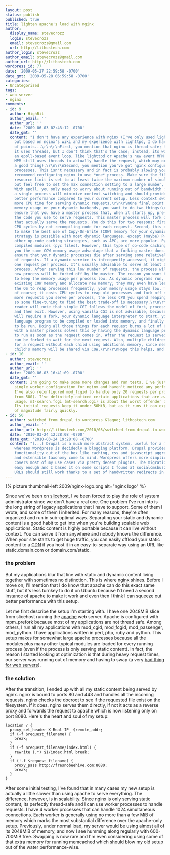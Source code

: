 ```yaml
---
layout: post
status: publish
published: true
title: lighten apache's load with nginx
author:
  display_name: stevecrozz
  login: stevecrozz
  email: stevecrozz@gmail.com
  url: http://lithostech.com
author_login: stevecrozz
author_email: stevecrozz@gmail.com
author_url: http://lithostech.com
wordpress_id: 77
date: '2009-05-27 22:59:58 -0700'
date_gmt: '2009-05-28 06:59:58 -0700'
categories:
- Uncategorized
tags:
- web server
- nginx
comments:
- id: 9
  author: HighBit
  author_email: ''
  author_url: ''
  date: '2009-06-03 02:43:12 -0700'
  date_gmt: ''
  content: "I don't have any experience with nginx (I've only used lighttpd and Apache),
    but based on nginx's wiki and my experience with lighttpd, I do have a couple
    of points...\r\n\r\nFirst, you mention that nginx is thread-safe; this would imply
    it uses threads, but I don't think that's the case; instead, its workers are using
    an epoll-based event loop, like lighttpd or Apache's new event MPM (although this
    MPM still uses threads to actually handle the request, which may or may not be
    a good thing).\r\n\r\nSecond, you mention you've got nginx configured to use multiple
    processes. This isn't necessary and in fact is probably slowing you down. I'd
    recommend configuring nginx to use *one* process. Make sure the file descriptor
    resource limit is set to at least twice the maximum number of simultaneous connections,
    but feel free to set the max connection setting to a large number, like 16384.
    With epoll, you only need to worry about running out of bandwidth :)\r\n\r\nUsing
    a single process will minimize context-switching and should provide as good or
    better performance compared to your current setup. Less context switching means
    more CPU time for serving dynamic requests.\r\n\r\nOne final point: to minimize
    memory usage on your dynamic backends, you want to do two things:\r\n\r\nFirst,
    ensure that you have a master process that, when it starts up, pre-compiles all
    the code you use to serve requests. This master process will fork off children
    that actually serve the requests. You do this for two reasons: first, you save
    CPU cycles by not recompiling code for each request. Second, this enables you
    to make the best use of Copy-On-Write (COW) memory for your dynamic code. This
    strategy is possible with most dynamic languages, except (maybe) PHP. With PHP,
    other op-code caching strategies, such as APC, are more popular. Python also uses
    compiled modules (pyc files). However, this type of op-code caching does not give
    you the same COW memory usage advantage that a forking master does.\r\n\r\nSecond,
    ensure that your dynamic processes die after serving some relatively low number
    of requests. If a dynamic service is infrequently accessed, it might only serve
    one request per process. It's usually advisable to serve at least 5 requests per
    process. After serving this low number of requests, the process will die and a
    new process will be forked off by the master. The reason you want to do this is
    to keep the memory usage per process low. As dynamic programs run, they will dirty
    existing COW memory and allocate new memory; they may even have leaks. By allowing
    the OS to reap processes frequently, your memory usage stays low. This is a trade-off,
    of course; it costs CPU cycles to reap old processes and fork off new ones. The
    more requests you serve per process, the less CPU you spend reaping and forking,
    so some fine-tuning to find the best trade-off is necessary.\r\n\r\nThe astute
    reader will note that simple CGI follows the model of fork, process a request,
    and then exit. However, using vanilla CGI is not advisable, because every request
    will require a fork, your dynamic language interpreter to start, your dynamic
    language program to be compiled or loaded into memory, and finally your program
    to be run. Doing all those things for each request burns a lot of CPU. FastCGI
    with a master process solves this by having the dynamic language program ready
    to run as soon as the request comes in. After the request is served, a new process
    can be forked to wait for the next request. Also, multiple children can be waiting
    for a request without each child using additional memory, since nearly all the
    child's memory will be shared via COW.\r\n\r\nHope this helps, and have fun :)\r\n"
- id: 10
  author: stevecrozz
  author_email: ''
  author_url: ''
  date: '2009-06-03 16:41:09 -0700'
  date_gmt: ''
  content: I'm going to make some more changes and run tests. I've just moved to a
    single worker configuration for nginx and haven't noticed any performance problems.
    I've also reconfigured mod_fcgid to handle only 20 requests per process (down
    from 500). I've definitely noticed certain applications that are awful with memory
    usage. mt-search.fcgi (mt-search.cgi) is about the worst offender I've seen yet.
    Its initial requests keep it under 50MiB, but as it runs it can expand by an order
    of magnitude fairly quickly.
- id: 50
  author: switched from drupal to wordpress &laquo; lithostech.com
  author_email: ''
  author_url: http://lithostech.com/2010/03/switched-from-drupal-to-wordpress/
  date: '2010-03-24 12:28:08 -0700'
  date_gmt: '2010-03-24 19:28:08 -0700'
  content: "[...] Drupal is a much more abstract system, useful for a million things,
    whereas Wordpress is decidedly a blogging platform. Drupal provides a lot more
    functionality out of the box like caching, css and javascript aggregation/minification,
    and extensible taxonomy come to mind. Wordpress offers more simplicity and still
    covers most of my use cases via pretty decent plugins. The migration itself was
    easy enough and I based it on some scripts I found at socialcmsbuzz. All the old
    URLs should still work thanks to a set of handwritten redirects in nginx. [...]"
---
```

{% picture thumbnail-left 2009/nginx-logo.png alt="nginx logo" %}

Since we've been on [slicehost](http://slicehost.com), I've been forced
to play the role of system administrator since we don't have a real one.
One problem I've run into is the long string of legacy applications that
I have to support. Some of them I wrote, and some of them I inherited.
For many reasons, they're often organized and run in sub-optimal ways.
Separating your static and dynamic content is a good habit to get into
when you're building scalable web applications. Static content is highly
portable because it can live without context. You can serve it from
anywhere and nobody knows the difference. When your site starts to get
huge traffic, you can easily offload your static content to a
[CDN](http://en.wikipedia.org/wiki/Content_Delivery_Network) if you host
it in an easy-to-separate way using an URL like static.domain.com or
domain.com/static.

<!--more-->

### the problem

But my applications blur that line with static and dynamic content
living together with sometimes no distinction. This is where
[nginx](http://wiki.nginx.org/Main) shines. Before I move on, I'll
mention that I do know that apache can do this exact same stuff, but
it's less turnkey to do it on Ubuntu because I'd need a second instance
of apache to make it work and even then I think I can squeeze out better
performance with this setup.

Let me first describe the setup I'm starting with. I have one 2048MiB
slice from slicehost running the [apache](http://www.apache.org/) web
server. Apache is configured with mpm_prefork because most of my
applications are not thread safe. Among others, I run all my
applications with mod_cgid, mod_fcgid, mod_passenger, mod_python. I have
applications written in perl, php, ruby and python. This setup makes for
somewhat large apache processes because all the modules plus many other
typical modules are loaded for every running process (even if the
process is only serving static content). In fact, the reason I started
looking at optimization is that during heavy request times, our server
was running out of memory and having to swap (a very [bad thing for web
servers](http://books.google.com/books?id=VNBlvt2UpUMC&amp;pg=PA301&amp;vq=never+swap&amp;dq=web+servers+%22never+swap%22&amp;source=gbs_search_s&amp;cad=0)).

### the solution

After the transition, I ended up with all my static content being served
by nginx. nginx is bound to ports 80 and 443 and handles all the
incoming requests. nginx checks the docroot to see if the requested file
exist on the filesystem. If it does, nginx serves them directly, if not
it acts as a reverse proxy and forwards the request to apache which is
now listening only on port 8080. Here's the heart and soul of my setup:

~~~ nginx
location / {
  proxy_set_header X-Real-IP  $remote_addr;
  if (-f $request_filename) {
    break;
  }
  if (-f $request_filename/index.html) {
    rewrite (.*) $1/index.html break;
  }
  if (!-f $request_filename) {
    proxy_pass http://fresnobeehive.com:8080;
    break;
  }
}
~~~

After some initial testing, I've found that in many cases my new setup
is actually a little slower than using apache to serve everything. The
difference, however, is in scalability. Since nginx is only serving
static content, its perfectly thread-safe and I can use worker processes
to handle requests. I have 4 worker processes that can handle 1024
simultaneous connections. Each worker is generally using no more than a
few MiB of memory which marks the most substantial difference over the
apache-only setup. Previously, under normal load, my server would be
using almost all of its 2048MiB of memory, and now I see humming along
regularly with 600-700MiB free. Swapping is now rare and I'm even
considering using some of that extra memory for running memcached which
should blow my old setup out of the water performance-wise.
